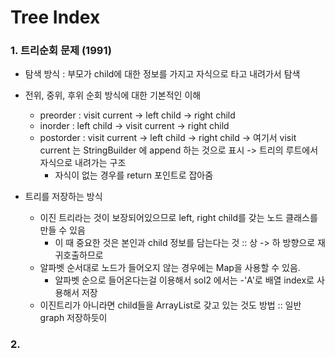 # Tree Index

### 1. 트리순회 문제 (1991)
- 탐색 방식 : 부모가 child에 대한 정보를 가지고 자식으로 타고 내려가서 탐색
  
- 전위, 중위, 후위 순회 방식에 대한 기본적인 이해
    - preorder : visit current -> left child -> right child
    - inorder : left child -> visit current -> right child
    - postorder : visit current -> left child -> right child
    -> 여기서 visit current 는 StringBuilder 에 append 하는 것으로 표시
    -> 트리의 루트에서 자식으로 내려가는 구조
      - 자식이 없는 경우를 return 포인트로 잡아줌
  
- 트리를 저장하는 방식
  - 이진 트리라는 것이 보장되어있으므로 left, right child를 갖는 노드 클래스를 만들 수 있음
    - 이 때 중요한 것은 본인과 child 정보를 담는다는 것 :: 상 -> 하 방향으로 재귀호출하므로
  - 알파벳 순서대로 노드가 들어오지 않는 경우에는 Map을 사용할 수 있음.
    - 알파벳 순으로 들어온다는걸 이용해서 sol2 에서는 -'A'로 배열 index로 사용해서 저장
  - 이진트리가 아니라면 child들을 ArrayList로 갖고 있는 것도 방법 :: 일반 graph 저장하듯이


### 2. 